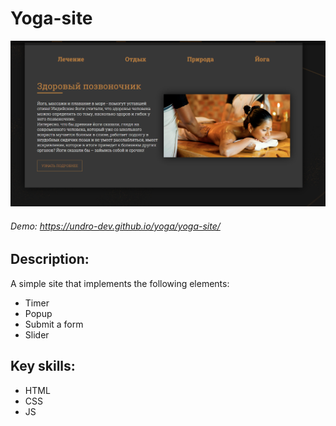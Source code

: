 # Yoga-site

![Alt-текст](https://raw.githubusercontent.com/undro-dev/yoga/main/screen-app.png?v=3&s=460 "Орк")


###### Demo: https://undro-dev.github.io/yoga/yoga-site/
## Description:
A simple site that implements the following elements: 
- Timer
- Popup
- Submit a form
- Slider
## Key skills:
- HTML
- CSS
- JS 

